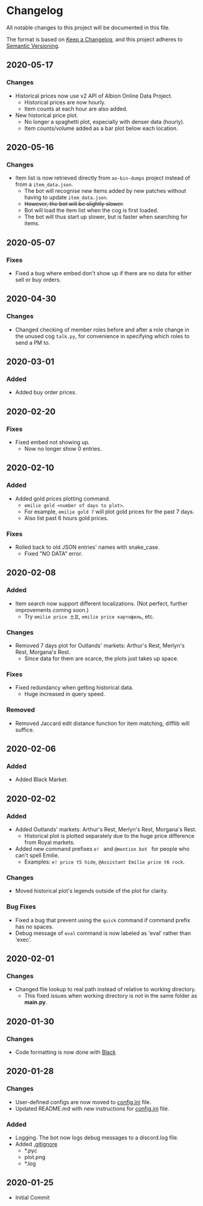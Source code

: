 # Changelog

All notable changes to this project will be documented in this file.

The format is based on [Keep a Changelog](https://keepachangelog.com/en/1.0.0/),
and this project adheres to [Semantic Versioning](https://semver.org/spec/v2.0.0.html).

## 2020-05-17

### Changes

- Historical prices now use v2 API of Albion Online Data Project.
	- Historical prices are now hourly.
	- Item counts at each hour are also added.
- New historical price plot.
	- No longer a spaghetti plot, especially with denser data (hourly).
	- Item counts/volume added as a bar plot below each location.

## 2020-05-16

### Changes

- Item list is now retrieved directly from `ao-bin-dumps` project instead of from a `item_data.json`.
	- The bot will recognise new items added by new patches without having to update `item_data.json`.
	- ~~However, the bot will be slightly slower.~~
	- Bot will load the item list when the cog is first loaded.
	- The bot will thus start up slower, but is faster when searching for items.

## 2020-05-07

### Fixes

- Fixed a bug where embed don't show up if there are no data for either sell or buy orders.

## 2020-04-30

### Changes

- Changed checking of member roles before and after a role change in the unused cog `talk.py`, for convenience in specifying which roles to send a PM to.

## 2020-03-01

### Added

- Added buy order prices.

## 2020-02-20

### Fixes

- Fixed embed not showing up.
	- Now no longer show 0 entries.

## 2020-02-10

### Added

- Added gold prices plotting command.
	- `emilie gold <number of days to plot>`.
	- For example, `emilie gold 7` will plot gold prices for the past 7 days.
	- Also list past 6 hours gold prices.

### Fixes

- Rolled back to old JSON entries' names with snake_case.
	- Fixed "NO DATA" error.

## 2020-02-08

### Added

- Item search now support different localizations. (Not perfect, further improvements coming soon.)
	- Try `emilie price 土豆`, `emilie price картофель`, etc.

### Changes

- Removed 7 days plot for Outlands' markets: Arthur's Rest, Merlyn's Rest, Morgana's Rest.
	- Since data for them are scarce, the plots just takes up space.

### Fixes

- Fixed redundancy when getting historical data.
	- Huge increased in query speed.

### Removed

- Removed Jaccard edit distance function for item matching, difflib will suffice.

## 2020-02-06

### Added

- Added Black Market.

## 2020-02-02

### Added

- Added Outlands' markets: Arthur's Rest, Merlyn's Rest, Morgana's Rest.
	- Historical plot is plotted separately due to the huge price difference from Royal markets.
- Added new command prefixes `e! ` and `@mention bot ` for people who can't spell Emilie.
	- Examples: `e! price t5 hide`, `@Assistant Emilie price t6 rock`.

### Changes

- Moved historical plot's legends outside of the plot for clarity.

### Bug Fixes

- Fixed a bug that prevent using the `quick` command if command prefix has no spaces.
- Debug message of `eval` command is now labeled as 'eval' rather than 'exec'.

## 2020-02-01

### Changes

- Changed file lookup to real path instead of relative to working directory.
	- This fixed issues when working directory is not in the same folder as **main.py**.

## 2020-01-30

### Changes

- Code formatting is now done with [Black](https://github.com/psf/black)

## 2020-01-28

### Changes

- User-defined configs are now moved to [config.ini] file.
- Updated README.md with new instructions for [config.ini] file.

### Added

- Logging. The bot now logs debug messages to a discord.log file.
- Added [.gitignore]
 	- *.pyc
	- plot.png
	- *.log

## 2020-01-25

- Initial Commit

[config.ini]: https://github.com/matchatealeaf/albion-discord-bot/blob/master/config.ini
[.gitignore]: https://github.com/matchatealeaf/albion-discord-bot/blob/master/.gitignore

